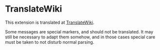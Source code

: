 # TranslateWiki

This extension is translated at [TranslateWiki](https://translatewiki.net/wiki/Special:Translate/mwgithub-langcodeoverride).

Some messages are special markers, and should not be translated. It may still be necessary to adapt them somehow, and in those cases special care must be taken to not disturb normal parsing.
